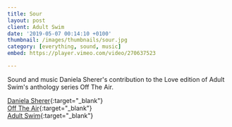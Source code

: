 ```yaml
---
title: Sour
layout: post
client: Adult Swim
date: '2019-05-07 00:14:10 +0100'
thumbnail: /images/thumbnails/sour.jpg
category: [everything, sound, music]
embed: https://player.vimeo.com/video/270637523

---
```


Sound and music Daniela Sherer's contribution to the Love edition of Adult Swim's anthology series Off The Air.

[Daniela Sherer](http://danielasherer.com){:target="_blank"}  
[Off The Air](https://www.adultswim.com/videos/off-the-air/love){:target="_blank"}  
[Adult Swim](http://www.adultswim.com){:target="_blank"}  
